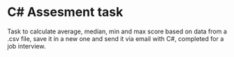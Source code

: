 # C# Assesment task
Task to calculate average, median, min and max score based on data from a .csv file, save it in a new one and send it via email with C#, completed for a job interview.

